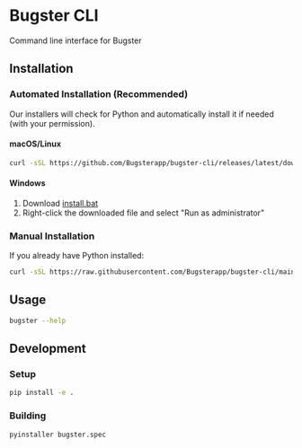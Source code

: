 # Bugster CLI

Command line interface for Bugster

## Installation

### Automated Installation (Recommended)

Our installers will check for Python and automatically install it if needed (with your permission).

#### macOS/Linux
```bash
curl -sSL https://github.com/Bugsterapp/bugster-cli/releases/latest/download/scripts/install.sh | bash
```

#### Windows
1. Download [install.bat](https://github.com/Bugsterapp/bugster-cli/releases/latest/download/scripts/install.bat)
2. Right-click the downloaded file and select "Run as administrator"

### Manual Installation

If you already have Python installed:

```bash
curl -sSL https://raw.githubusercontent.com/Bugsterapp/bugster-cli/main/scripts/install.py | python3
```

## Usage

```bash
bugster --help
```

## Development

### Setup

```bash
pip install -e .
```

### Building

```bash
pyinstaller bugster.spec
```
